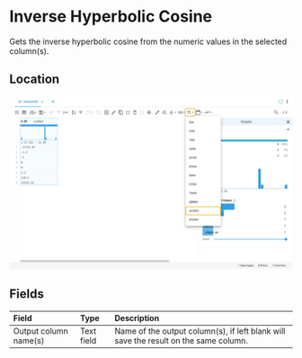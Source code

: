 # Inverse Hyperbolic Cosine
Gets the inverse hyperbolic cosine from the numeric values in the selected column(s).
## Location
![Inverse Hyperbolic Cosine on the interface](../../docs/screenshots/location/acosh.png)
## Fields
| Field | Type | Description |
| :--- | :--- | :--- |
| Output column name(s) | Text field | Name of the output column(s), if left blank will save the result on the same column. |